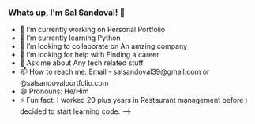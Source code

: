 ### Whats up, I'm Sal Sandoval! 👋

- 🔭 I’m currently working on Personal Portfolio
- 🌱 I’m currently learning Python 
- 👯 I’m looking to collaborate on An amzing company
- 🤔 I’m looking for help with Finding a career
- 💬 Ask me about Any tech related stuff
- 📫 How to reach me: Email - salsandoval39@gmail.com or @salsandovalportfolio.com
- 😄 Pronouns: He/Him
- ⚡ Fun fact: I worked 20 plus years in Restaurant management before i decided to start learning code.
-->

